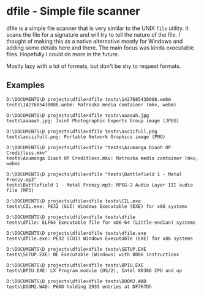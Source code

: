# dfile - Simple file scanner

dfile is a simple file scanner that is very similar to the UNIX `file` utility. It scans the file for a signature and will try to tell the nature of the file. I thought of making this as a native alternative mostly for Windows and adding some details here and there. The main focus was kinda executable files. Hopefully I could do more in the future.

Mostly lazy with a lot of formats, but don't be shy to request formats.

## Examples
```
D:\DOCUMENTS\D projects\dfile>dfile tests\1427685430088.webm
tests\1427685430088.webm: Matroska media container (mkv, webm)

D:\DOCUMENTS\D projects\dfile>dfile tests\aaaaah.jpg
tests\aaaaah.jpg: Joint Photographic Experts Group image (JPEG)

D:\DOCUMENTS\D projects\dfile>dfile tests\asciifull.png
tests\asciifull.png: Portable Network Graphics image (PNG)

D:\DOCUMENTS\D projects\dfile>dfile "tests\Azumanga Diaoh OP Creditless.mkv"
tests\Azumanga Diaoh OP Creditless.mkv: Matroska media container (mkv, webm)

D:\DOCUMENTS\D projects\dfile>dfile "tests\Battlefield 1 - Metal Frenzy.mp3"
tests\Battlefield 1 - Metal Frenzy.mp3: MPEG-2 Audio Layer III audio file (MP3)

D:\DOCUMENTS\D projects\dfile>dfile tests\CIL.exe
tests\CIL.exe: PE32 (GUI) Windows Executable (EXE) for x86 systems

D:\DOCUMENTS\D projects\dfile>dfile tests\dfile
tests\dfile: ELF64 Executable file for x86-64 (Little-endian) systems

D:\DOCUMENTS\D projects\dfile>dfile tests\dfile.exe
tests\dfile.exe: PE32 (CUI) Windows Executable (EXE) for x86 systems

D:\DOCUMENTS\D projects\dfile>dfile tests\SETUP.EXE
tests\SETUP.EXE: NE Executable (Windows) with 8086 instructions

D:\DOCUMENTS\D projects\dfile>dfile tests\BPIU.EXE
tests\BPIU.EXE: LX Program module (OS/2), Intel 80386 CPU and up

D:\DOCUMENTS\D projects\dfile>dfile tests\DOOM2.WAD
tests\DOOM2.WAD: PWAD holding 2935 entries at DF767Dh
```